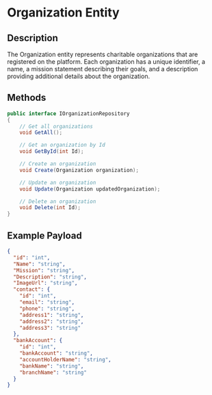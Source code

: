 # Organization Entity

## Description

The Organization entity represents charitable organizations that are registered on the platform. Each organization has a unique identifier, a name, a mission statement describing their goals, and a description providing additional details about the organization.

## Methods

```csharp
public interface IOrganizationRepository
{
    // Get all organizations
    void GetAll();

    // Get an organization by Id
    void GetById(int Id);

    // Create an organization
    void Create(Organization organization);

    // Update an organization
    void Update(Organization updatedOrganization);

    // Delete an organization
    void Delete(int Id);
}
```

## Example Payload

```json
{
  "id": "int",
  "Name": "string",
  "Mission": "string",
  "Description": "string",
  "ImageUrl": "string",
  "contact": {
    "id": "int",
    "email": "string",
    "phone": "string",
    "address1": "string",
    "address2": "string",
    "address3": "string"
  },
  "bankAccount": {
    "id": "int",
    "bankAccount": "string",
    "accountHolderName": "string",
    "bankName": "string",
    "branchName": "string"
  }
}
```
